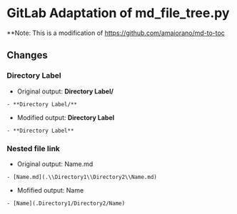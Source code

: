 # GitLab Adaptation of md_file_tree.py

**Note: This is a modification of https://github.com/amaiorano/md-to-toc

## Changes

### Directory Label
- Original output: **Directory Label/**
```
- **Directory Label/**
```
- Modified output: **Directory Label**
```
- **Directory Label**
```

### Nested file link
- Original output: Name.md
```
- [Name.md](.\\Directory1\\Directory2\\Name.md)
```
- Mofified output: Name
```
- [Name](.Directory1/Directory2/Name)
```
